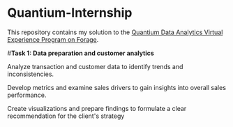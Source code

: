 # Quantium-Internship
This repository contains my solution to the [Quantium Data Analytics Virtual Experience Program on Forage](https://www.theforage.com/virtual-internships/prototype/NkaC7knWtjSbi6aYv/Data-Analytics?ref=DsEXFixxovqkRxR2u).

#**Task 1: Data preparation and customer analytics**

Analyze transaction and customer data to identify trends and inconsistencies. 

Develop metrics and examine sales drivers to gain insights into overall sales performance. 

Create visualizations and prepare findings to formulate a clear recommendation for the client's strategy

